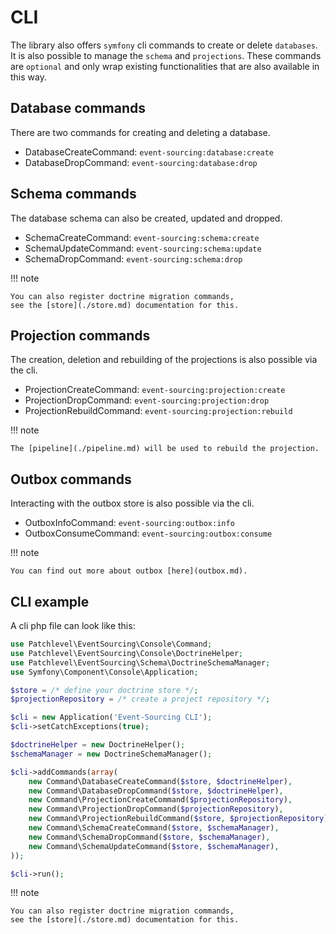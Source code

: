 # CLI

The library also offers `symfony` cli commands to create or delete `databases`. 
It is also possible to manage the `schema` and `projections`. 
These commands are `optional` and only wrap existing functionalities 
that are also available in this way.

## Database commands

There are two commands for creating and deleting a database.

* DatabaseCreateCommand: `event-sourcing:database:create`
* DatabaseDropCommand: `event-sourcing:database:drop`

## Schema commands

The database schema can also be created, updated and dropped.

* SchemaCreateCommand: `event-sourcing:schema:create`
* SchemaUpdateCommand: `event-sourcing:schema:update`
* SchemaDropCommand: `event-sourcing:schema:drop`

!!! note

    You can also register doctrine migration commands,
    see the [store](./store.md) documentation for this.

## Projection commands

The creation, deletion and rebuilding of the projections is also possible via the cli.

* ProjectionCreateCommand: `event-sourcing:projection:create`
* ProjectionDropCommand: `event-sourcing:projection:drop`
* ProjectionRebuildCommand: `event-sourcing:projection:rebuild`

!!! note

    The [pipeline](./pipeline.md) will be used to rebuild the projection.

## Outbox commands

Interacting with the outbox store is also possible via the cli.

* OutboxInfoCommand: `event-sourcing:outbox:info`
* OutboxConsumeCommand: `event-sourcing:outbox:consume`

!!! note

    You can find out more about outbox [here](outbox.md).

## CLI example

A cli php file can look like this:

```php
use Patchlevel\EventSourcing\Console\Command;
use Patchlevel\EventSourcing\Console\DoctrineHelper;
use Patchlevel\EventSourcing\Schema\DoctrineSchemaManager;
use Symfony\Component\Console\Application;

$store = /* define your doctrine store */;
$projectionRepository = /* create a project repository */;

$cli = new Application('Event-Sourcing CLI');
$cli->setCatchExceptions(true);

$doctrineHelper = new DoctrineHelper();
$schemaManager = new DoctrineSchemaManager();

$cli->addCommands(array(
    new Command\DatabaseCreateCommand($store, $doctrineHelper),
    new Command\DatabaseDropCommand($store, $doctrineHelper),
    new Command\ProjectionCreateCommand($projectionRepository),
    new Command\ProjectionDropCommand($projectionRepository),
    new Command\ProjectionRebuildCommand($store, $projectionRepository),
    new Command\SchemaCreateCommand($store, $schemaManager),
    new Command\SchemaDropCommand($store, $schemaManager),
    new Command\SchemaUpdateCommand($store, $schemaManager),
));

$cli->run();
```

!!! note

    You can also register doctrine migration commands, 
    see the [store](./store.md) documentation for this.

